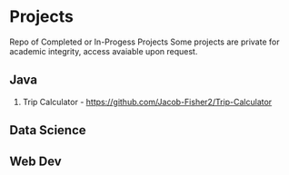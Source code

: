 # Projects
Repo of Completed or In-Progess Projects
Some projects are private for academic integrity, access avaiable upon request.

## Java
1. Trip Calculator - https://github.com/Jacob-Fisher2/Trip-Calculator


## Data Science

## Web Dev
